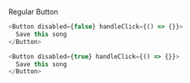 Regular Button

```js
<Button disabled={false} handleClick={() => {}}>
  Save this song
</Button>
```

```js
<Button disabled={true} handleClick={() => {}}>
  Save this song
</Button>
```
